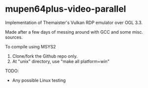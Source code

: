 # mupen64plus-video-parallel

Implementation of Themaister's Vulkan RDP emulator over OGL 3.3.

Made after a few days of messing around with GCC and some misc. sources.

To compile using MSYS2 
1) Clone/fork the Github repo only.
2) At "unix" directory, use "make all platform=win"

TODO:
* Any possible Linux testing